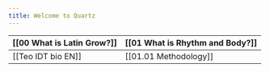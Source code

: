 ```yaml
---
title: Welcome to Quartz
---
```


| [[00 What is Latin Grow?]] | [[01 What is Rhythm and Body?]] |
| -------------------------- | ------------------------------- |
| [[Teo IDT bio EN]]         | [[01.01 Methodology]]           |
